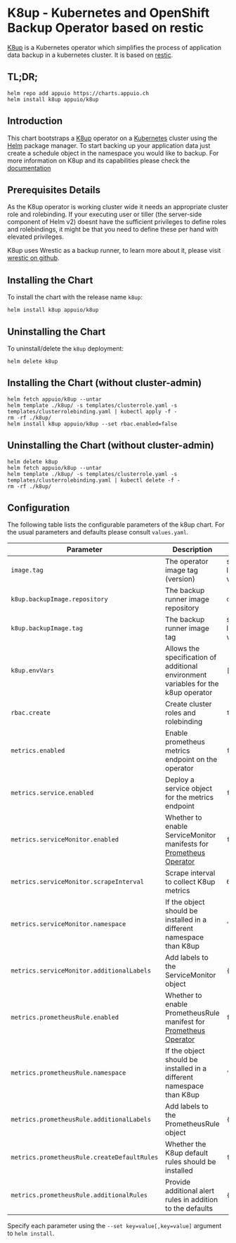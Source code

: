 # K8up - Kubernetes and OpenShift Backup Operator based on restic

[K8up](https://github.com/vshn/k8up) is a Kubernetes operator which simplifies the process of application data backup in a kubernetes cluster. It is based on [restic](https://restic.net/).

## TL;DR;

```console
helm repo add appuio https://charts.appuio.ch
helm install k8up appuio/k8up
```

## Introduction

This chart bootstraps a [K8up](https://vshn.github.io/k8up/) operator on a [Kubernetes](https://kubernetes.io) cluster using the [Helm](https://helm.sh) package manager. To start backing up your application data just create a schedule object in the namespace you would like to backup. For more information on K8up and its capabilities please check the [documentation](https://vshn.github.io/k8up/)

## Prerequisites Details

As the K8up operator is working cluster wide it needs an appropriate cluster role and rolebinding. If your executing user or tiller (the server-side component of Helm v2) doesnt have the sufficient privileges to define roles and rolebindings, it might be that you need to define these per hand with elevated privileges.

K8up uses Wrestic as a backup runner, to learn more about it, please visit [wrestic on github](https://github.com/vshn/wrestic/tree/master).

## Installing the Chart

To install the chart with the release name `k8up`:

```console
helm install k8up appuio/k8up
```

## Uninstalling the Chart

To uninstall/delete the `k8up` deployment:

```console
helm delete k8up
```

## Installing the Chart (without cluster-admin)

```console
helm fetch appuio/k8up --untar
helm template ./k8up/ -s templates/clusterrole.yaml -s templates/clusterrolebinding.yaml | kubectl apply -f -
rm -rf ./k8up/
helm install k8up appuio/k8up --set rbac.enabled=false
```

## Uninstalling the Chart (without cluster-admin)

```console
helm delete k8up
helm fetch appuio/k8up --untar
helm template ./k8up/ -s templates/clusterrole.yaml -s templates/clusterrolebinding.yaml | kubectl delete -f -
rm -rf ./k8up/
```

## Configuration

The following table lists the configurable parameters of the k8up chart. For the usual parameters and defaults please consult `values.yaml`.

| Parameter                     | Description                                             | Default
| ---                           | ---                                                     | ---
| `image.tag`                   | The operator image tag (version)                        | see `values.yaml` for latest supported version
| `k8up.backupImage.repository` | The backup runner image repository                      | `docker.io/vshn/wrestic`
| `k8up.backupImage.tag`        | The backup runner image tag                             | see `values.yaml` for latest supported version
| `k8up.envVars`                | Allows the specification of additional environment variables for the k8up operator | `[]`
| `rbac.create`                 | Create cluster roles and rolebinding                    | `true`
| `metrics.enabled`             | Enable prometheus metrics endpoint on the operator               | `false`
| `metrics.service.enabled`     | Deploy a service object for the metrics endpoint        | `false`
| `metrics.serviceMonitor.enabled` | Whether to enable ServiceMonitor manifests for [Prometheus Operator](https://github.com/coreos/prometheus-operator) | `false`
| `metrics.serviceMonitor.scrapeInterval` | Scrape interval to collect K8up metrics | `60s`
| `metrics.serviceMonitor.namespace` | If the object should be installed in a different namespace than K8up | `""`
| `metrics.serviceMonitor.additionalLabels` | Add labels to the ServiceMonitor object | `{}`
| `metrics.prometheusRule.enabled` | Whether to enable PrometheusRule manifest for [Prometheus Operator](https://github.com/coreos/prometheus-operator) | `false`
| `metrics.prometheusRule.namespace` | If the object should be installed in a different namespace than K8up | `""`
| `metrics.prometheusRule.additionalLabels` | Add labels to the PrometheusRule object | `{}`
| `metrics.prometheusRule.createDefaultRules` | Whether the K8up default rules should be installed | `false`
| `metrics.prometheusRule.additionalRules` | Provide additional alert rules in addition to the defaults | `{}`

Specify each parameter using the `--set key=value[,key=value]` argument to `helm install`.
